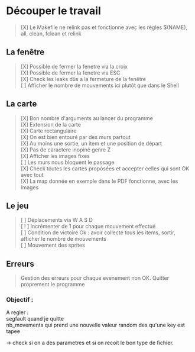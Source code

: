# Découper le travail

> [X] Le Makefile ne relink pas et fonctionne avec les règles $(NAME), all, clean, fclean et relink <br>

## La fenêtre

> [X] Possible de fermer la fenetre via la croix<br>
> [X] Possible de fermer la fenetre via ESC<br>
> [X] Check les leaks dûs a la fermeture de la fenêtre<br>
> [ ] Afficher le nombre de mouvements ici plutôt que dans le Shell<br>


## La carte

> [X] Bon nombre d'arguments au lancer du programme<br>
> [X] Extension de la carte<br>
> [X] Carte rectangulaire<br>
> [X] On est bien entouré par des murs partout<br>
> [X] Au moins une sortie, un item et une position de départ<br>
> [X] Pas de caractere inopiné genre Z<br>
> [X] Afficher les images fixes<br>
> [ ] Les murs nous bloquent le passage<br>
> [X] Check toutes les cartes proposées et accepter celles qui sont OK avec tout<br>
> [X] La map donnée en exemple dans le PDF fonctionne, avec les images<br>


## Le jeu

> [ ] Déplacements via W A S D<br>
> [ ! ] Incrémenter de 1 pour chaque mouvement effectué<br>
> [ ] Condition de victoire Ok : avoir collecté tous les items, sortir, afficher le nombre de mouvements<br>
> [ ] Mouvement des sprites<br>

## Erreurs

> Gestion des erreurs pour chaque evenement non OK. Quitter proprement le programme<br>

### Objectif :<br>

A regler :<br>
segfault quand je quitte <br>
nb_movements qui prend une nouvelle valeur random des qu'une key est tapee <br>


-> check si on a des parametres et si on recoit le bon type de fichier.
